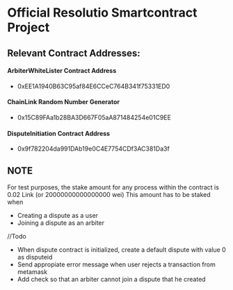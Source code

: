 # Official Resolutio Smartcontract Project

## Relevant Contract Addresses:
#### ArbiterWhiteLister Contract Address 
- 0xEE1A1940B63C95af84E6CCeC764B341f75331ED0
#### ChainLink Random Number Generator
- 0x15C89FAa1b28BA3D667F05aA871484254e01C9EE
#### DisputeInitiation Contract Address
- 0x9f782204da991DAb19e0C4E7754CDf3AC381Da3f

## NOTE
For test purposes, the stake amount for any process within the contract is 0.02 Link (or 20000000000000000 wei)
This amount has to be staked when
- Creating a dispute as a user
- Joining a dispute as an arbiter

//Todo
- When dispute contract is initialized, create a default dispute with value 0 as disputeid 
- Send appropiate error message when user rejects a transaction from metamask
- Add check so that an arbiter cannot join a dispute that he created